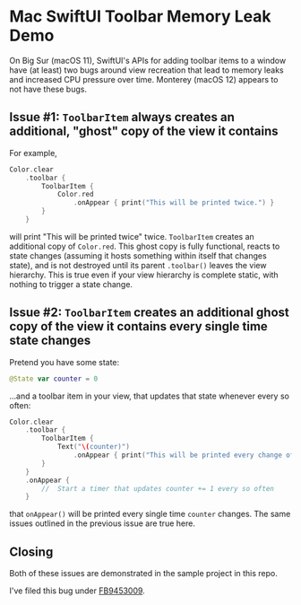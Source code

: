 # Mac SwiftUI Toolbar Memory Leak Demo

On Big Sur (macOS 11), SwiftUI's APIs for adding toolbar items to a window have (at least) two bugs around view recreation that lead to memory leaks and increased CPU pressure over time. Monterey (macOS 12) appears to not have these bugs.

## Issue #1: `ToolbarItem` always creates an additional, "ghost" copy of the view it contains

For example,

```swift
Color.clear
    .toolbar {
        ToolbarItem {
            Color.red
                .onAppear { print("This will be printed twice.") }
        }
    }
```

will print "This will be printed twice" twice. `ToolbarItem` creates an additional copy of `Color.red`. This ghost copy is fully functional, reacts to state changes (assuming it hosts something within itself that changes state), and is not destroyed until its parent `.toolbar()` leaves the view hierarchy. This is true even if your view hierarchy is complete static, with nothing to trigger a state change.

## Issue #2: `ToolbarItem` creates an additional ghost copy of the view it contains every single time state changes

Pretend you have some state:

```swift
@State var counter = 0
```

...and a toolbar item in your view, that updates that state whenever every so often:

```swift
Color.clear
    .toolbar {
        ToolbarItem {
            Text("\(counter)")
                .onAppear { print("This will be printed every change of counter.") }
        }
    }
    .onAppear {
        //  Start a timer that updates counter += 1 every so often
    }
```

that `onAppear()` will be printed every single time `counter` changes. The same issues outlined in the previous issue are true here.

## Closing

Both of these issues are demonstrated in the sample project in this repo.

I've filed this bug under [FB9453009](https://openradar.appspot.com/radar?id=5011018224762880).
